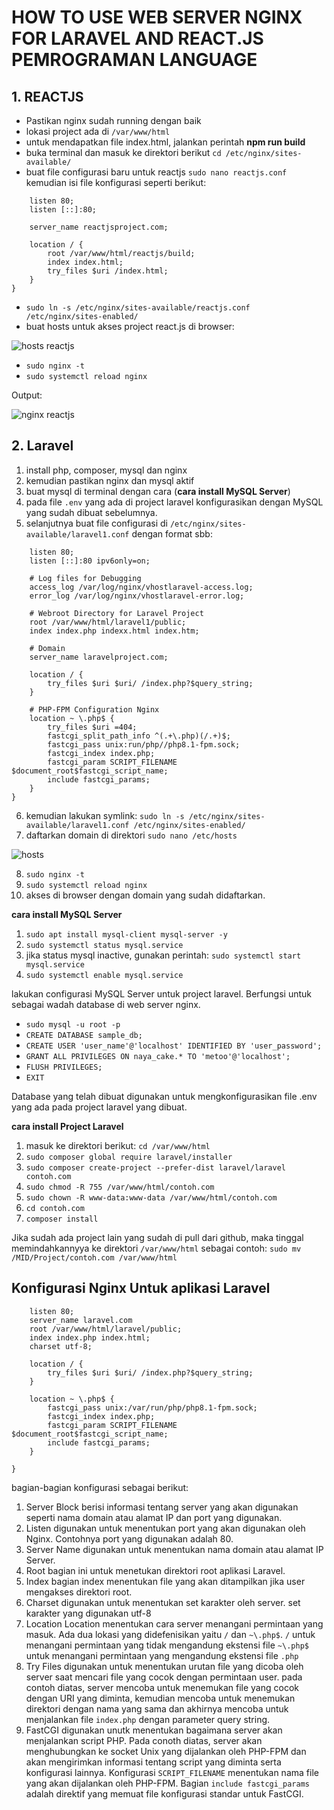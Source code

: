 # HOW TO USE WEB SERVER NGINX FOR LARAVEL AND REACT.JS PEMROGRAMAN LANGUAGE

## 1. REACTJS

* Pastikan nginx sudah running dengan baik
* lokasi project ada di ```/var/www/html```
* untuk mendapatkan file index.html, jalankan perintah **npm run build**
* buka terminal dan masuk ke direktori berikut
```cd /etc/nginx/sites-available/```
* buat file configurasi baru untuk reactjs 
```sudo nano reactjs.conf```
kemudian isi file konfigurasi seperti berikut:

```server {
    listen 80;
    listen [::]:80;

    server_name reactjsproject.com;

    location / {
        root /var/www/html/reactjs/build;
        index index.html;
        try_files $uri /index.html;
    }
}
```

* ```sudo ln -s /etc/nginx/sites-available/reactjs.conf /etc/nginx/sites-enabled/```
* buat hosts untuk akses project react.js di browser:

![hosts reactjs](https://user-images.githubusercontent.com/82355684/224885777-25630e4d-2bdf-4a8d-8de0-b409f841ea43.png)

* ```sudo nginx -t```
* ```sudo systemctl reload nginx```

Output:

![nginx reactjs](https://user-images.githubusercontent.com/82355684/224885861-981573c6-16e4-46fd-9823-582e2167125a.png)


## 2. Laravel

1. install php, composer, mysql dan nginx
2. kemudian pastikan nginx dan mysql aktif
3. buat mysql di terminal dengan cara (**cara install MySQL Server**)
4. pada file ```.env``` yang ada di project laravel konfigurasikan dengan MySQL yang sudah dibuat sebelumnya.
5. selanjutnya buat file configurasi di ```/etc/nginx/sites-available/laravel1.conf``` dengan format sbb:


```server {
    listen 80;
    listen [::]:80 ipv6only=on;

    # Log files for Debugging
    access_log /var/log/nginx/vhostlaravel-access.log;
    error_log /var/log/nginx/vhostlaravel-error.log;

    # Webroot Directory for Laravel Project
    root /var/www/html/laravel1/public;
    index index.php indexx.html index.htm;

    # Domain
    server_name laravelproject.com;

    location / {
        try_files $uri $uri/ /index.php?$query_string;
    }

    # PHP-FPM Configuration Nginx
    location ~ \.php$ {
        try_files $uri =404;
        fastcgi_split_path_info ^(.+\.php)(/.+)$;
        fastcgi_pass unix:run/php//php8.1-fpm.sock;
        fastcgi_index index.php;
        fastcgi_param SCRIPT_FILENAME $document_root$fastcgi_script_name;
        include fastcgi_params;
    }
}
```

6. kemudian lakukan symlink: ```sudo ln -s /etc/nginx/sites-available/laravel1.conf /etc/nginx/sites-enabled/``` 
7. daftarkan domain di direktori ```sudo nano /etc/hosts```

![hosts](https://user-images.githubusercontent.com/82355684/224642154-9e4adc47-03b0-4539-acbd-561693b53bce.png)

8. ```sudo nginx -t```
9. ```sudo systemctl reload nginx```
10. akses di browser dengan domain yang sudah didaftarkan.


**cara install MySQL Server**


1. ```sudo apt install mysql-client mysql-server -y```
2. ```sudo systemctl status mysql.service```
3. jika status mysql inactive, gunakan perintah: ```sudo systemctl start mysql.service```
4. ```sudo systemctl enable mysql.service```

lakukan configurasi MySQL Server untuk project laravel. Berfungsi untuk sebagai wadah database di web server nginx.
* ```sudo mysql -u root -p```
* ```CREATE DATABASE sample_db;```
* ```CREATE USER 'user_name'@'localhost' IDENTIFIED BY 'user_password';```
* ```GRANT ALL PRIVILEGES ON naya_cake.* TO 'metoo'@'localhost';```
* ```FLUSH PRIVILEGES;```
* ```EXIT```

Database yang telah dibuat digunakan untuk mengkonfigurasikan file .env yang ada pada project laravel yang dibuat.

**cara install Project Laravel**

1. masuk ke direktori berikut: ```cd /var/www/html```
2. ```sudo composer global require laravel/installer```
3. ```sudo composer create-project --prefer-dist laravel/laravel contoh.com```
4. ```sudo chmod -R 755 /var/www/html/contoh.com```
5. ```sudo chown -R www-data:www-data /var/www/html/contoh.com```
6. ```cd contoh.com```
7. ```composer install```

Jika sudah ada project lain yang sudah di pull dari github, maka tinggal memindahkannyya ke direktori ```/var/www/html``` sebagai contoh: ```sudo mv /MID/Project/contoh.com /var/www/html```


## Konfigurasi Nginx Untuk aplikasi Laravel

```server {
    listen 80;
    server_name laravel.com
    root /var/www/html/laravel/public;
    index index.php index.html;
    charset utf-8;

    location / {
        try_files $uri $uri/ /index.php?$query_string;
    }

    location ~ \.php$ {
        fastcgi_pass unix:/var/run/php/php8.1-fpm.sock;
        fastcgi_index index.php;
        fastcgi_param SCRIPT_FILENAME $document_root$fastcgi_script_name;
        include fastcgi_params;
    }

}
```


bagian-bagian konfigurasi sebagai berikut:

1. Server Block
berisi informasi tentang server yang akan digunakan seperti nama domain atau alamat IP dan port yang digunakan.
2. Listen
digunakan untuk menentukan port yang akan digunakan oleh Nginx. Contohnya port yang digunakan adalah 80.
3. Server Name
digunakan untuk menentukan nama domain atau alamat IP Server. 
4. Root
bagian ini untuk menetukan direktori root aplikasi Laravel. 
5. Index
bagian index menentukan file yang akan ditampilkan jika user mengakses direktori root. 
6. Charset
digunakan untuk menentukan set karakter oleh server. set karakter yang digunakan utf-8
7. Location
Location menentukan cara server menangani permintaan yang masuk. Ada dua lokasi yang didefenisikan yaitu ```/``` dan ```~\.php$```.
```/``` untuk menangani permintaan yang tidak mengandung ekstensi file
```~\.php$``` untuk menangani permintaan yang mengandung ekstensi file ```.php```
8. Try Files
digunakan untuk menentukan urutan file yang dicoba oleh server saat mencari file yang cocok dengan permintaan user. pada contoh diatas, server mencoba untuk menemukan file yang cocok dengan URI yang diminta, kemudian mencoba untuk menemukan direktori dengan nama yang sama dan akhirnya mencoba untuk menjalankan file ```index.php``` dengan parameter query string.
9. FastCGI
digunakan unutk menentukan bagaimana server akan menjalankan script PHP. Pada conoth diatas, server akan menghubungkan ke socket Unix yang dijalankan oleh PHP-FPM dan akan mengirimkan informasi tentang script yang diminta serta konfigurasi lainnya. Konfigurasi ```SCRIPT_FILENAME``` menentukan nama file yang akan dijalankan oleh PHP-FPM. Bagian ```include fastcgi_params``` adalah direktif yang memuat file konfigurasi standar untuk FastCGI.